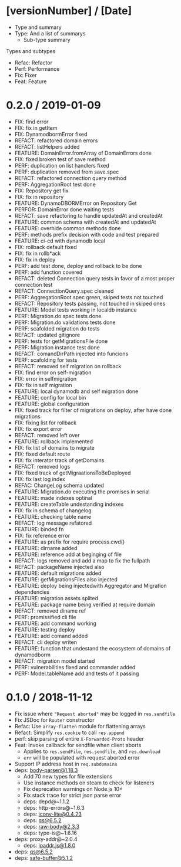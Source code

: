 [versionNumber] / [Date]
===================

  * Type and summary
  * Type: And a list of summarys
    - Sub-type summary

Types and subtypes

  * Refac: Refactor
  * Perf: Performance
  * Fix: Fixer
  * Feat: Feature


  0.2.0 / 2019-01-09
===================
  * FIX: find error
  * FIX: fix in getItem
  * FIX: DynamodbormError fixed
  * REFACT: refactored domain errors
  * REFACT: listHelpers added
  * FEATURE: DomainError.fromArray of DomainErrors done
  * FIX: fixed broken test of save method
  * PERF: duplication on list handlers fixed
  * PERF: duplication removed from save.spec
  * REFACT: refactored connection query method
  * PERF: AggregationRoot test done
  * FIX: Repository get fix
  * FIX: fix in repository
  * FEATURE: DynamoDBORMError on Repository Get
  * PERFOR: DomainError done waiting tests
  * REFACT: save refactoring to handle updatedAt and createdAt
  * FEATURE: common schema with createdAt and updatedAt
  * FEATURE: overhide common methods done
  * PERF: methods prefix decision with code and test prepared
  * FEATURE: ci-cd with dynamodb local
  * FIX: rollback default fixed
  * FIX: fix in rollb*ack
  * FIX: fix in deploy
  * PERF: add test done, deploy and rollback to be done
  * PERF: add function covered
  * REFACT: deleted Connection query tests in favor of a most proper connection test
  * REFACT: ConnectionQuery.spec cleaned
  * PERF: AggregationRoot.spec green, skiped tests not touched
  * REFACT: Repository tests passing, not touched in skiped ones
  * FEATURE: Model tests working in localdb instance
  * PERF: Migration.do spec tests done
  * PERF: Migration.do validations tests done
  * PERF: scafolded migration do tests
  * REFACT: updated gitignore
  * PERF: tests for getMigrationsFile done
  * PERF: Migration instance test done
  * REFACT: comandDirPath injected into funcions
  * PERF: scafolding for tests
  * REFACT: removed self migration on rollback
  * FIX: find error on self-migration
  * FIX: error in selfmigration
  * FIX: fix in self migration
  * FEATURE: local dynamodb and self migration done
  * FEATURE: config for local bin
  * FEATURE: global configuration
  * FIX: fixed track for filter of migrations on deploy, after have done migrations
  * FIX: fixing list for rollback
  * FIX: fix export error
  * REFACT: removed left over
  * FEATURE: rollback implemented
  * FIX: fix list of domains to migrate
  * FIX: fixed default route
  * FIX: fix interator track of getDomains
  * REFACT: removed logs
  * FIX: fixed track of getMigraationsToBeDeployed
  * FIX: fix last log index
  * REFAC: ChangeLog schema updated
  * FEATURE: Migration.do executing the promises in serial
  * FEATURE: made indexes optinal
  * FEATURE: createTable undestanding indexes
  * FIX: fix in schema of changelog
  * FEATURE: checking table name
  * REFACT: log message refatored
  * FEATURE: binded fn
  * FIX: fix reference error
  * FEATURE: as prefix for require process.cwd()
  * FEATURE: dirname added
  * FEATURE: reference add at beginging of file
  * REFACT: logs removed and add a map to fix the fullpath
  * REFACT: packageName injected also
  * FEATURE: default migrations added
  * FEATURE: getMigrationsFiles also injected
  * FEATURE: deploy being injectedwith Aggregator and Migration dependencies
  * FEATURE: migration assets splited
  * FEATURE: package name being verified at require domain
  * REFACT: removed diname ref
  * PERF: promissified cli file
  * FEATURE: add command working
  * FEATURE: testing deploy
  * FEATURE: add comand added
  * REFACT: cli deploy writen
  * FEATURE: function that undestand the ecosystem of domains of dynamodborm
  * REFACT: migration model started
  * PERF: vulnerabilities fixed and commander added
  * PERF: Model.tableName add and tests of it passing
  

  0.1.0 / 2018-11-12
===================

  * Fix issue where `"Request aborted"` may be logged in `res.sendfile`
  * Fix JSDoc for `Router` constructor
  * Refac: Use `array-flatten` module for flattening arrays
  * Refact: Simplify `res.cookie` to call `res.append`
  * perf: skip parsing of entire `X-Forwarded-Proto` header
  * Feat: Invoke callback for sendfile when client aborts
    - Applies to `res.sendFile`, `res.sendfile`, and `res.download`
    - `err` will be populated with request aborted error
  * Support IP address host in `req.subdomains`
  * deps: body-parser@1.18.3
    - Add 70 new types for file extensions
    - Use instance methods on steam to check for listeners
    - Fix deprecation warnings on Node.js 10+
    - Fix stack trace for strict json parse error
    - deps: depd@~1.1.2
    - deps: http-errors@~1.6.3
    - deps: iconv-lite@0.4.23
    - deps: qs@6.5.2
    - deps: raw-body@2.3.3
    - deps: type-is@~1.6.16
  * deps: proxy-addr@~2.0.4
    - deps: ipaddr.js@1.8.0
  * deps: qs@6.5.2
  * deps: safe-buffer@5.1.2